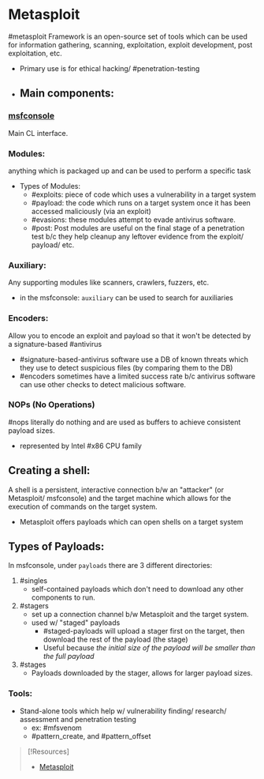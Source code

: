 
# Metasploit
#metasploit Framework is an open-source set of tools which can be used for information gathering, scanning, exploitation, exploit development, post exploitation, etc.
- Primary use is for ethical hacking/ #penetration-testing
- ## Main components:
### [msfconsole](msfconsole.md)
Main CL interface.
### Modules:
anything which is packaged up and can be used to perform a specific task
- Types of Modules:
	- #exploits: piece of code which uses a vulnerability in a target system
	- #payload: the code which runs on a target system once it has been accessed maliciously (via an exploit)
	- #evasions: these modules attempt to evade antivirus software.
	- #post: Post modules are useful on the final stage of a penetration test b/c they help cleanup any leftover evidence from the exploit/ payload/ etc.
### Auxiliary:
Any supporting modules like scanners, crawlers, fuzzers, etc.
- in the msfconsole: ``auxiliary`` can be used to search for auxiliaries
### Encoders:
Allow you to encode an exploit and payload so that it won't be detected by a signature-based #antivirus 
- #signature-based-antivirus software use a DB of known threats which they use to detect suspicious files (by comparing them to the DB)
- #encoders sometimes have a limited success rate b/c antivirus software can use other checks to detect malicious software.
### NOPs (No Operations)
#nops literally do nothing and are used as buffers to achieve consistent payload sizes.
- represented by Intel #x86 CPU family
## Creating a shell:
A shell is a persistent, interactive connection b/w an "attacker" (or Metasploit/ msfconsole) and the target machine which allows for the execution of commands on the target system.
- Metasploit offers payloads which can open shells on a target system
## Types of Payloads:
In msfconsole, under ``payloads`` there are 3 different directories:
1. #singles 
	- self-contained payloads which don't need to download any other components to run.
2. #stagers 
	- set up a connection channel b/w Metasploit and the target system.
	- used w/ "staged" payloads
		- #staged-payloads will upload a stager first on the target, then download the rest of the payload (the stage)
		- Useful because *the initial size of the payload will be smaller than the full payload*
3. #stages
	- Payloads downloaded by the stager, allows for larger payload sizes. 
### Tools:
- Stand-alone tools which help w/ vulnerability finding/ research/ assessment and penetration testing
	- ex: #mfsvenom
	- #pattern_create, and #pattern_offset

> [!Resources]
> - [Metasploit](https://www.metasploit.com)
